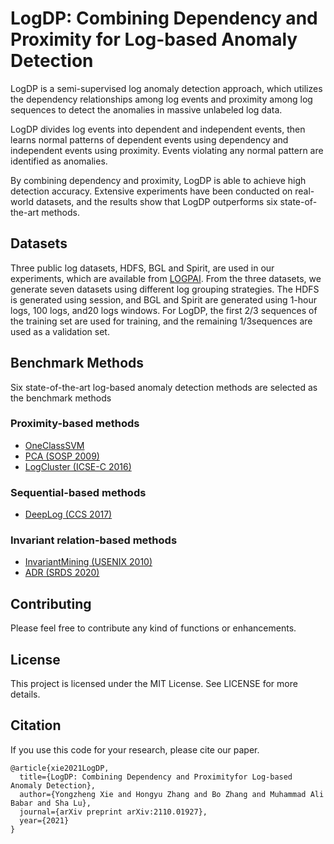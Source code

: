 # LogDP: Combining Dependency and Proximity for Log-based Anomaly Detection
LogDP is a semi-supervised log anomaly detection approach, which utilizes the dependency relationships among log events and proximity among log sequences to detect the anomalies in massive unlabeled log data. 

LogDP divides log events into dependent and independent events, then learns normal patterns of dependent events using dependency and independent events using proximity. Events violating any normal pattern are identified as anomalies. 

By combining dependency and proximity, LogDP is able to achieve high detection accuracy. Extensive experiments have been conducted on real-world datasets, and the results show that LogDP outperforms six state-of-the-art methods.

## Datasets

Three public log datasets, HDFS, BGL and Spirit, are used in our experiments, which are available from [LOGPAI](https://github.com/logpai). From the three datasets, we generate seven datasets using different log grouping strategies. The HDFS is generated using session, and BGL and Spirit are generated using 1-hour logs, 100 logs, and20 logs windows. For LogDP, the first 2/3 sequences of the training set are used for training, and the remaining 1/3sequences are used as a validation set.

## Benchmark Methods

Six state-of-the-art log-based anomaly detection methods  are  selected  as  the  benchmark  methods

### Proximity-based methods
+ [OneClassSVM](https://direct.mit.edu/neco/article-abstract/13/7/1443/6529)
+ [PCA (SOSP 2009)](https://dl.acm.org/doi/abs/10.1145/1629575.1629587)
+ [LogCluster (ICSE-C 2016)](https://ieeexplore.ieee.org/abstract/document/7883294)
### Sequential-based methods
+ [DeepLog (CCS 2017)](https://dl.acm.org/doi/abs/10.1145/3133956.3134015)
### Invariant relation-based methods
+ [InvariantMining (USENIX 2010)](https://www.usenix.org/event/atc10/tech/full_papers/Lou.pdf)
+ [ADR (SRDS 2020)](https://ieeexplore.ieee.org/abstract/document/9252062)


## Contributing
Please feel free to contribute any kind of functions or enhancements.

## License
This project is licensed under the MIT License. See LICENSE for more details.


## Citation
If you use this code for your research, please cite our paper.
```
@article{xie2021LogDP,
  title={LogDP: Combining Dependency and Proximityfor Log-based Anomaly Detection},
  author={Yongzheng Xie and Hongyu Zhang and Bo Zhang and Muhammad Ali Babar and Sha Lu},
  journal={arXiv preprint arXiv:2110.01927},
  year={2021}
}
```
